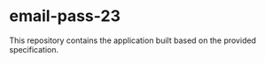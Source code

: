 # email-pass-23

This repository contains the application built based on the provided specification.